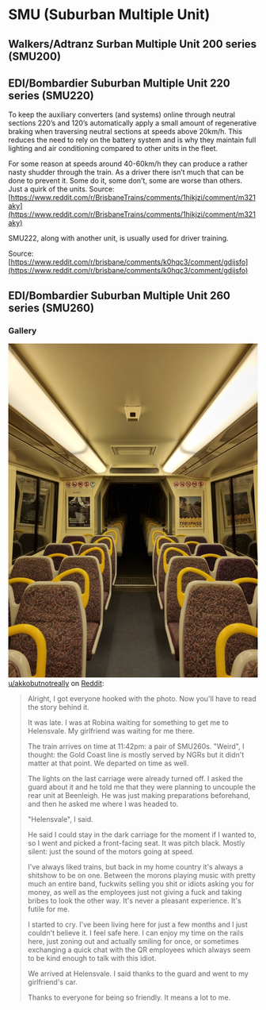 # SMU (Suburban Multiple Unit)

## Walkers/Adtranz Surban Multiple Unit 200 series (SMU200)

## EDI/Bombardier Suburban Multiple Unit 220 series (SMU220)

To keep the auxiliary converters (and systems) online through neutral sections 220’s and 120’s automatically apply a small amount of regenerative braking when traversing neutral sections at speeds above 20km/h. This reduces the need to rely on the battery system and is why they maintain full lighting and air conditioning compared to other units in the fleet.

For some reason at speeds around 40-60km/h they can produce a rather nasty shudder through the train. As a driver there isn’t much that can be done to prevent it. Some do it, some don’t, some are worse than others. Just a quirk of the units.
Source: [https://www.reddit.com/r/BrisbaneTrains/comments/1hikjzi/comment/m321aky](https://www.reddit.com/r/BrisbaneTrains/comments/1hikjzi/comment/m321aky)

SMU222, along with another unit, is usually used for driver training.

Source: [https://www.reddit.com/r/brisbane/comments/k0hqc3/comment/gdijsfo](https://www.reddit.com/r/brisbane/comments/k0hqc3/comment/gdijsfo)

## EDI/Bombardier Suburban Multiple Unit 260 series (SMU260)

### Gallery

![](../media/SMU260_Dark.jpeg)
[u/akkobutnotreally](https://www.reddit.com/user/akkobutnotreally/) on [Reddit](https://www.reddit.com/r/brisbane/comments/11lmi2d/comment/jbe84wn/):

> Alright, I got everyone hooked with the photo. Now you'll have to read the story behind it.
>
> It was late. I was at Robina waiting for something to get me to Helensvale. My girlfriend was waiting for me there.
>
> The train arrives on time at 11:42pm: a pair of SMU260s. "Weird", I thought: the Gold Coast line is mostly served by NGRs but it didn't matter at that point. We departed on time as well.
>
> The lights on the last carriage were already turned off. I asked the guard about it and he told me that they were planning to uncouple the rear unit at Beenleigh. He was just making preparations beforehand, and then he asked me where I was headed to.
>
> "Helensvale", I said.
>
> He said I could stay in the dark carriage for the moment if I wanted to, so I went and picked a front-facing seat. It was pitch black. Mostly silent: just the sound of the motors going at speed.
>
> I've always liked trains, but back in my home country it's always a shitshow to be on one. Between the morons playing music with pretty much an entire band, fuckwits selling you shit or idiots asking you for money, as well as the employees just not giving a fuck and taking bribes to look the other way. It's never a pleasant experience. It's futile for me.
>
> I started to cry. I've been living here for just a few months and I just couldn't believe it. I feel safe here. I can enjoy my time on the rails here, just zoning out and actually smiling for once, or sometimes exchanging a quick chat with the QR employees which always seem to be kind enough to talk with this idiot.
>
> We arrived at Helensvale. I said thanks to the guard and went to my girlfriend's car.
>
> Thanks to everyone for being so friendly. It means a lot to me.
